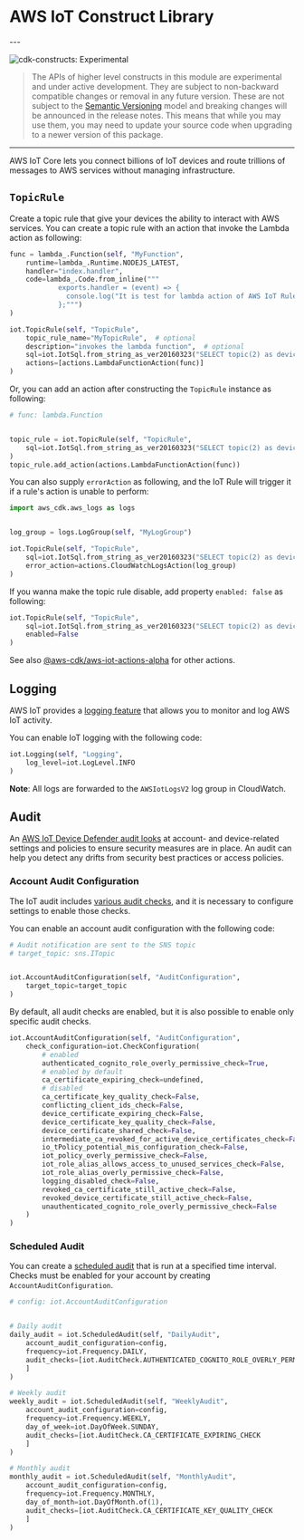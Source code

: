 # AWS IoT Construct Library

<!--BEGIN STABILITY BANNER-->---


![cdk-constructs: Experimental](https://img.shields.io/badge/cdk--constructs-experimental-important.svg?style=for-the-badge)

> The APIs of higher level constructs in this module are experimental and under active development.
> They are subject to non-backward compatible changes or removal in any future version. These are
> not subject to the [Semantic Versioning](https://semver.org/) model and breaking changes will be
> announced in the release notes. This means that while you may use them, you may need to update
> your source code when upgrading to a newer version of this package.

---
<!--END STABILITY BANNER-->

AWS IoT Core lets you connect billions of IoT devices and route trillions of
messages to AWS services without managing infrastructure.

## `TopicRule`

Create a topic rule that give your devices the ability to interact with AWS services.
You can create a topic rule with an action that invoke the Lambda action as following:

```python
func = lambda_.Function(self, "MyFunction",
    runtime=lambda_.Runtime.NODEJS_LATEST,
    handler="index.handler",
    code=lambda_.Code.from_inline("""
            exports.handler = (event) => {
              console.log("It is test for lambda action of AWS IoT Rule.", event);
            };""")
)

iot.TopicRule(self, "TopicRule",
    topic_rule_name="MyTopicRule",  # optional
    description="invokes the lambda function",  # optional
    sql=iot.IotSql.from_string_as_ver20160323("SELECT topic(2) as device_id, timestamp() as timestamp FROM 'device/+/data'"),
    actions=[actions.LambdaFunctionAction(func)]
)
```

Or, you can add an action after constructing the `TopicRule` instance as following:

```python
# func: lambda.Function


topic_rule = iot.TopicRule(self, "TopicRule",
    sql=iot.IotSql.from_string_as_ver20160323("SELECT topic(2) as device_id, timestamp() as timestamp FROM 'device/+/data'")
)
topic_rule.add_action(actions.LambdaFunctionAction(func))
```

You can also supply `errorAction` as following,
and the IoT Rule will trigger it if a rule's action is unable to perform:

```python
import aws_cdk.aws_logs as logs


log_group = logs.LogGroup(self, "MyLogGroup")

iot.TopicRule(self, "TopicRule",
    sql=iot.IotSql.from_string_as_ver20160323("SELECT topic(2) as device_id, timestamp() as timestamp FROM 'device/+/data'"),
    error_action=actions.CloudWatchLogsAction(log_group)
)
```

If you wanna make the topic rule disable, add property `enabled: false` as following:

```python
iot.TopicRule(self, "TopicRule",
    sql=iot.IotSql.from_string_as_ver20160323("SELECT topic(2) as device_id, timestamp() as timestamp FROM 'device/+/data'"),
    enabled=False
)
```

See also [@aws-cdk/aws-iot-actions-alpha](https://docs.aws.amazon.com/cdk/api/v2/docs/aws-iot-actions-alpha-readme.html) for other actions.

## Logging

AWS IoT provides a [logging feature](https://docs.aws.amazon.com/iot/latest/developerguide/configure-logging.html) that allows you to monitor and log AWS IoT activity.

You can enable IoT logging with the following code:

```python
iot.Logging(self, "Logging",
    log_level=iot.LogLevel.INFO
)
```

**Note**: All logs are forwarded to the `AWSIotLogsV2` log group in CloudWatch.

## Audit

An [AWS IoT Device Defender audit looks](https://docs.aws.amazon.com/iot-device-defender/latest/devguide/device-defender-audit.html) at account- and device-related settings and policies to ensure security measures are in place.
An audit can help you detect any drifts from security best practices or access policies.

### Account Audit Configuration

The IoT audit includes [various audit checks](https://docs.aws.amazon.com/iot-device-defender/latest/devguide/device-defender-audit-checks.html), and it is necessary to configure settings to enable those checks.

You can enable an account audit configuration with the following code:

```python
# Audit notification are sent to the SNS topic
# target_topic: sns.ITopic


iot.AccountAuditConfiguration(self, "AuditConfiguration",
    target_topic=target_topic
)
```

By default, all audit checks are enabled, but it is also possible to enable only specific audit checks.

```python
iot.AccountAuditConfiguration(self, "AuditConfiguration",
    check_configuration=iot.CheckConfiguration(
        # enabled
        authenticated_cognito_role_overly_permissive_check=True,
        # enabled by default
        ca_certificate_expiring_check=undefined,
        # disabled
        ca_certificate_key_quality_check=False,
        conflicting_client_ids_check=False,
        device_certificate_expiring_check=False,
        device_certificate_key_quality_check=False,
        device_certificate_shared_check=False,
        intermediate_ca_revoked_for_active_device_certificates_check=False,
        io_tPolicy_potential_mis_configuration_check=False,
        iot_policy_overly_permissive_check=False,
        iot_role_alias_allows_access_to_unused_services_check=False,
        iot_role_alias_overly_permissive_check=False,
        logging_disabled_check=False,
        revoked_ca_certificate_still_active_check=False,
        revoked_device_certificate_still_active_check=False,
        unauthenticated_cognito_role_overly_permissive_check=False
    )
)
```

### Scheduled Audit

You can create a [scheduled audit](https://docs.aws.amazon.com/iot-device-defender/latest/devguide/AuditCommands.html#device-defender-AuditCommandsManageSchedules) that is run at a specified time interval. Checks must be enabled for your account by creating `AccountAuditConfiguration`.

```python
# config: iot.AccountAuditConfiguration


# Daily audit
daily_audit = iot.ScheduledAudit(self, "DailyAudit",
    account_audit_configuration=config,
    frequency=iot.Frequency.DAILY,
    audit_checks=[iot.AuditCheck.AUTHENTICATED_COGNITO_ROLE_OVERLY_PERMISSIVE_CHECK
    ]
)

# Weekly audit
weekly_audit = iot.ScheduledAudit(self, "WeeklyAudit",
    account_audit_configuration=config,
    frequency=iot.Frequency.WEEKLY,
    day_of_week=iot.DayOfWeek.SUNDAY,
    audit_checks=[iot.AuditCheck.CA_CERTIFICATE_EXPIRING_CHECK
    ]
)

# Monthly audit
monthly_audit = iot.ScheduledAudit(self, "MonthlyAudit",
    account_audit_configuration=config,
    frequency=iot.Frequency.MONTHLY,
    day_of_month=iot.DayOfMonth.of(1),
    audit_checks=[iot.AuditCheck.CA_CERTIFICATE_KEY_QUALITY_CHECK
    ]
)
```
